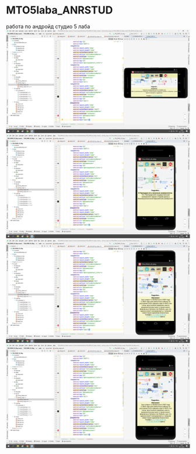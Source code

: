 # MTO5laba_ANRSTUD
работа по андройд студио 5 лаба
![srcreenshot](1.png)
![srcreenshot](2.png)
![srcreenshot](3.png)
![srcreenshot](4.png)
